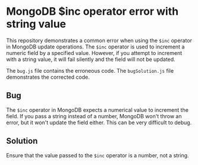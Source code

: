 # MongoDB $inc operator error with string value
This repository demonstrates a common error when using the `$inc` operator in MongoDB update operations. The `$inc` operator is used to increment a numeric field by a specified value.  However, if you attempt to increment with a string value, it will fail silently and the field will not be updated.

The `bug.js` file contains the erroneous code. The `bugSolution.js` file demonstrates the corrected code.

## Bug
The `$inc` operator in MongoDB expects a numerical value to increment the field. If you pass a string instead of a number, MongoDB won't throw an error, but it won't update the field either.  This can be very difficult to debug.

## Solution
Ensure that the value passed to the `$inc` operator is a number, not a string.
